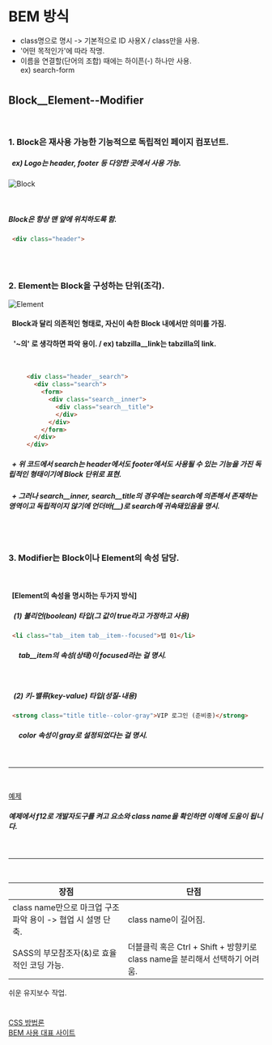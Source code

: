 __BEM 방식__
===

* class명으로 명시 -> 기본적으로 ID 사용X / class만을 사용.
* '어떤 목적인가'에 따라 작명.
* 이름을 연결할(단어의 조합) 때에는 하이픈(-) 하나만 사용.  
 ex) search-form
#
## __Block__Element--Modifier__  
<br/>

### 1. Block은 재사용 가능한 기능적으로 독립적인 페이지 컴포넌트.  
##### &nbsp; ex) Logo는 header, footer 등 다양한 곳에서 사용 가능.  
![Block][block]

[block]: https://t1.daumcdn.net/cfile/tistory/235E3133568B047227 "Block"  
<br/>

##### __Block은 항상 맨 앞에 위치하도록 함.__
 ```html
  <div class="header">
  ```  

<br/>
<br/>

### 2. Element는 Block을 구성하는 단위(조각).  
![Element][element]

[element]: https://t1.daumcdn.net/cfile/tistory/993FCF4A5C7BF68F27 "element"
#### &nbsp; Block과 달리 의존적인 형태로, 자신이 속한 Block 내에서만 의미를 가짐.
#### &nbsp;&nbsp; __'~의' 로 생각하면 파악 용이.__  / ex) tabzilla__link는 tabzilla의 link.
<br/>

 ```html
      <div class="header__search">
        <div class="search">
          <form>
            <div class="search__inner">
              <div class="search__title">
              </div>
            </div>
          </form>
        </div>
      </div>
  ```

##### &nbsp; + 위 코드에서 search는 header에서도 footer에서도 사용될 수 있는 기능을 가진 독립적인 형태이기에 Block 단위로 표현.
##### &nbsp; + 그러나 search__inner, search__title의 경우에는 search에 의존해서 존재하는 영역이고 독립적이지 않기에 언더바(__)로 search에 귀속돼있음을 명시.  

<br/>
<br/>

### 3. Modifier는 Block이나 Element의 속성 담당.
<br/>

 #### &nbsp; __[Element의 속성을 명시하는 두가지 방식]__
##### &nbsp;&nbsp; __(1) 불리언(boolean) 타입(그 값이 true라고 가정하고 사용)__  
 ```html
  <li class="tab__item tab__item--focused">탭 01</li>
  ```
##### &nbsp;&nbsp;&nbsp;&nbsp;&nbsp; tab__item의 속성(상태)이 focused라는 걸 명시.  
<br/>
  
##### &nbsp;&nbsp; __(2) 키-밸류(key-value) 타입(성질-내용)__
 ```html
  <strong class="title title--color-gray">VIP 로그인 (준비중)</strong>
 ```
##### &nbsp;&nbsp;&nbsp;&nbsp;&nbsp; color 속성이 gray로 설정되었다는 걸 명시.

<br/>

--------------  
<br/>

[예제](./index.html)  
##### 예제에서 f12로 개발자도구를 켜고 요소와 class name을 확인하면 이해에 도움이 됩니다.
<br/>

--------------  
<br/>

   장점   |    단점  
--------- | ---------  
class name만으로 마크업 구조 파악 용이 -> 협업 시 설명 단축. | class name이 길어짐.
SASS의 부모참조자(&)로 효율적인 코딩 가능. | 더블클릭 혹은 Ctrl + Shift + 방향키로 class name을 분리해서 선택하기 어려움.
쉬운 유지보수 작업.

#
[CSS 방법론](https://nykim.work/15)  
[BEM 사용 대표 사이트](https://tutsplus.com/)